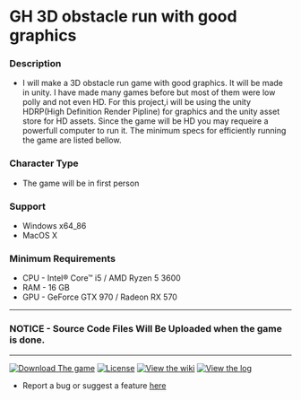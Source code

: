 # GH 3D obstacle run with good graphics
### Description
* I will make a 3D obstacle run game with good graphics. It will be made in unity. I have made many games before but most of them were low polly and not even HD. For this project,i will be using the unity HDRP(High Definition Render Pipline) for graphics and the unity asset store for HD assets. Since the game will be HD you may requeire a powerfull computer to run it. The minimum specs for efficiently running the game are listed bellow.
### Character Type
* The game will be in first person
### Support
* Windows x64_86
* MacOS X 
### Minimum Requirements
* CPU - Intel® Core™ i5 / AMD Ryzen 5 3600
* RAM - 16 GB
* GPU - GeForce GTX 970 / Radeon RX 570


***
### NOTICE - Source Code Files Will Be Uploaded when the game is done.
***
[![Download The game](https://badgen.net/badge/Download/Download/?color=blue&icon=windows&label)](https://github.com/rcaudillo/GH-3d-platformer/releases)
[![License](https://badgen.net/badge/license/MIT/cyan)](https://github.com/rcaudillo/GH-3d-platformer/blob/main/LICENSE)
[![View the wiki](https://badgen.net/badge/View%20The/WIKI/orange)](https://github.com/rcaudillo/GH-3d-platformer/wiki)
[![View the log](https://badgen.net/badge/View%20The/LOG/orange)](https://github.com/rcaudillo/GH-3d-platformer/projects/1)
* Report a bug or suggest a feature [here](https://github.com/rcaudillo/GH-3d-platformer/issues)
